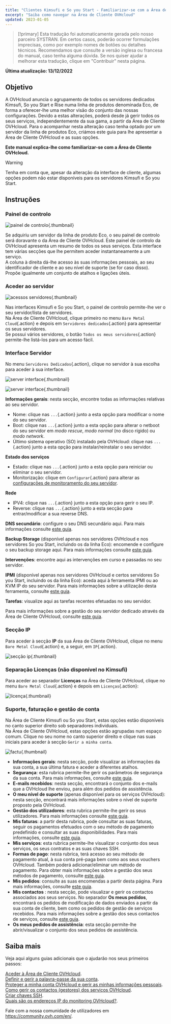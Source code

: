 ```yaml
---
title: "Clientes Kimsufi e So you Start - Familiarizar-se com a Área de Cliente OVHcloud"
excerpt: "Saiba como navegar na Área de Cliente OVHcloud"
updated: 2023-01-05
---
```


> [!primary]
> Esta tradução foi automaticamente gerada pelo nosso parceiro SYSTRAN. Em certos casos, poderão ocorrer formulações imprecisas, como por exemplo nomes de botões ou detalhes técnicos. Recomendamos que consulte a versão inglesa ou francesa do manual, caso tenha alguma dúvida. Se nos quiser ajudar a melhorar esta tradução, clique em "Contribuir" nesta página.
>

**Última atualização: 13/12/2022**

## Objetivo

A OVHcloud anuncia o agrupamento de todos os servidores dedicados Kimsufi, So you Start e Rise numa linha de produtos denominada Eco, de forma a oferecer-lhe uma melhor visão do conjunto das nossas configurações. Devido a estas alterações, poderá desde já gerir todos os seus serviços, independentemente da sua gama, a partir da Área de Cliente OVHcloud. Para o acompanhar nesta alteração caso tenha optado por um servidor da linha de produtos Eco, criámos este guia para lhe apresentar a Área de Cliente OVHcloud e as suas opções.

**Este manual explica-lhe como familiarizar-se com a Área de Cliente OVHcloud.**

> [!warning]
> Tenha em conta que, apesar da alteração da interface de cliente, algumas opções podem não estar disponíveis para os servidores Kimsufi e So you Start.
>

## Instruções

### Painel de controlo

![painel de controlo](images/OVHclouddashboard.png){.thumbnail}

Se adquiriu um servidor da linha de produto Eco, o seu painel de controlo será doravante o da Área de Cliente OVHcloud. Este painel de controlo da OVHcloud apresenta um resumo de todos os seus serviços. Esta interface tem várias secções que lhe permitem aceder instantaneamente a um serviço.<br>
A coluna à direita dá-lhe acesso às suas informações pessoais, ao seu identificador de cliente e ao seu nível de suporte (se for caso disso).<br>
Propõe igualmente um conjunto de atalhos e ligações úteis.

### Aceder ao servidor

![acessos servidores](images/listserversOVHcloud.png){.thumbnail}

Nas interfaces Kimsufi e So you Start, o painel de controlo permite-lhe ver o seu servidor/lista de servidores.<br>
Na Área de Cliente OVHcloud, clique primeiro no menu `Bare Metal Cloud`{.action} e depois em `Servidores dedicados`{.action} para apresentar os seus servidores.<br>
Se possui vários servidores, o botão `Todos os meus servidores`{.action} permite-lhe listá-los para um acesso fácil.

### Interface Servidor

No menu `Servidores Dedicados`{.action}, clique no servidor à sua escolha para aceder à sua interface.

![server interface](images/serverinterface01.png){.thumbnail}

![server interface](images/serverinterface02.png){.thumbnail}

**Informações gerais**: nesta secção, encontre todas as informações relativas ao seu servidor.

- Nome: clique nas `...`{.action} junto a esta opção para modificar o nome do seu servidor.
- Boot: clique nas `...`{.action} junto a esta opção para alterar o netboot do seu servidor em *modo rescue*, *modo normal* (no disco rígido) ou *modo network*.
- Último sistema operativo (SO) instalado pela OVHcloud: clique nas `...`{.action} junto a esta opção para instalar/reinstalar o seu servidor.

**Estado dos serviços**

- Estado: clique nas `...`{.action} junto a esta opção para reiniciar ou eliminar o seu servidor.
- Monitorização: clique em `Configurar`{.action} para alterar as [configurações de monitoramento do seu servidor](/pages/cloud/dedicated/getting-started-with-dedicated-server#monitoring-server).

**Rede**

- IPV4: clique nas `...`{.action} junto a esta opção para gerir o seu IP.
- Reverse: clique nas `...`{.action} junto a esta secção para entrar/modificar a sua reverse DNS.

**DNS secundário**: configure o seu DNS secundário aqui. Para mais informações consulte [este guia](/pages/cloud/dedicated/adding-secondary-dns-on-dedicated-server).

**Backup Storage** (disponível apenas nos servidores OVHcloud e nos servidores So you Start, incluindo os da linha Eco): encomende e configure o seu backup storage aqui. Para mais informações consulte [este guia](/pages/cloud/dedicated/services_backup_storage).

**Intervenções**: encontre aqui as intervenções em curso e passadas no seu servidor.

**IPMI** (disponível apenas nos servidores OVHcloud e certos servidores So you Start, incluindo os da linha Eco): aceda aqui à ferramenta IPMI ou ao KVM IP do seu servidor. Para mais informações sobre a utilização desta ferramenta, consulte [este guia](/pages/cloud/dedicated/using_ipmi_on_dedicated_servers).

**Tarefas**: visualize aqui as tarefas recentes efetuadas no seu servidor.

Para mais informações sobre a gestão do seu servidor dedicado através da Área de Cliente OVHcloud, consulte [este guia](/pages/cloud/dedicated/getting-started-with-dedicated-server).

### Secção IP

Para aceder à secção **IP** da sua Área de Cliente OVHcloud, clique no menu `Bare Metal Cloud`{.action} e, a seguir, em `IP`{.action}.

![secção ip](images/manageIPOVHcloud.png){.thumbnail}

### Separação Licenças (não disponível no Kimsufi)

Para aceder ao separador **Licenças** na Área de Cliente OVHcloud, clique no menu `Bare Metal Cloud`{.action} e depois em `Licenças`{.action}:

![licença](images/managelicencesOVHcloud.png){.thumbnail}

### Suporte, faturação e gestão de conta

Na Área de Cliente Kimsufi ou So you Start, estas opções estão disponíveis no canto superior direito sob separadores individuais.<br>
Na Área de Cliente OVHcloud, estas opções estão agrupadas num espaço comum. Clique no seu nome no canto superior direito e clique nas suas iniciais para aceder à secção `Gerir a minha conta`.

![factu](images/accountOVHcloud.png){.thumbnail}

- **Informações gerais**: nesta secção, pode visualizar as informações da sua conta, a sua última fatura e aceder a diferentes atalhos.
- **Segurança**: esta rubrica permite-lhe gerir os parâmetros de segurança da sua conta. Para mais informações, consulte [este guia](/pages/account/customer/all_about_username).
- **E-mails recebidos**: nesta secção, encontrará o conjunto dos e-mails que a OVHcloud lhe enviou, para além dos pedidos de assistência.
- **O meu nível de suporte** (apenas disponível para os serviços OVHcloud): nesta secção, encontrará mais informações sobre o nível de suporte proposto pela OVHcloud.
- **Gestão dos utilizadores**: esta rubrica permite-lhe gerir os seus utilizadores. Para mais informações consulte [este guia](/pages/account/customer/ovhcloud-users-management).
- **Mis faturas**: a partir desta rubrica, pode consultar as suas faturas, seguir os pagamentos efetuados com o seu método de pagamento predefinido e consultar as suas disponibilidades. Para mais informações, consulte [este guia](/pages/account/billing/invoice_management).
- **Mis serviços**: esta rubrica permite-lhe visualizar o conjunto dos seus serviços, os seus contratos e as suas chaves SSH.
- **Formas de pago**: nesta rubrica, terá acesso ao seu método de pagamento atual, à sua conta pré-paga bem como aos seus vouchers OVHcloud. Também poderá adicionar/eliminar um método de pagamento. Para obter mais informações sobre a gestão dos seus métodos de pagamento, consulte [este guia](/pages/account/billing/manage-payment-methods).
- **Mis pedidos**: consulte as suas encomendas a partir desta página. Para mais informações, consulte [este guia](/pages/account/billing/managing_ovh_orders).
- **Mis contactos** : nesta secção, pode visualizar e gerir os contactos associados aos seus serviços. No separador **Os meus pedidos**, encontrará os pedidos de modificação de dados enviados a partir da sua conta de cliente, bem como os pedidos de gestão de serviços recebidos. Para mais informações sobre a gestão dos seus contactos de serviços, consulte [este guia](/pages/account/customer/managing_contacts).
- **Os meus pedidos de assistência**: esta secção permite-lhe abrir/visualizar o conjunto dos seus pedidos de assistência.

## Saiba mais

Veja aqui alguns guias adicionais que o ajudarão nos seus primeiros passos:

[Aceder à Área de Cliente OVHcloud](/pages/account/customer/ovhcloud-account-login).<br>
[Definir e gerir a palavra-passe da sua conta](/pages/account/customer/manage-ovh-password).<br>
[Proteger a minha conta OVHcloud e gerir as minhas informações pessoais](/pages/account/customer/all_about_username).<br>
[Como gerir os contactos (gestores) dos serviços OVHcloud](/pages/account/customer/managing_contacts).<br>
[Criar chaves SSH](/pages/cloud/dedicated/creating-ssh-keys-dedicated).<br>
[Quais são os endereços IP do monitoring OVHcloud?](/pages/cloud/dedicated/network_ip_monitoring).

Fale com a nossa comunidade de utilizadores em <https://community.ovh.com/en/>.
